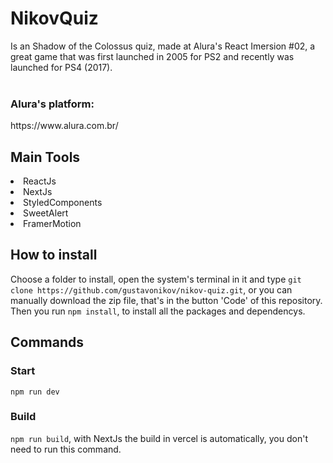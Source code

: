 # NikovQuiz 
Is an Shadow of the Colossus quiz, made at Alura's React Imersion #02, a great game that was first launched in 2005 for PS2
and recently was launched for PS4 (2017).
<br/>
<br/>
### Alura's platform:
<link>https://www.alura.com.br/</link>

## Main Tools
<li>ReactJs</li>
<li>NextJs</li>
<li>StyledComponents</li>
<li>SweetAlert</li>
<li>FramerMotion</li>

## How to install

Choose a folder to install, open the system's terminal in it and type  ```git clone https://github.com/gustavonikov/nikov-quiz.git```, or you can manually download the zip file,
that's in the button 'Code' of this repository.
Then you run ```npm install```, to install all the packages and dependencys.

## Commands

### Start 
```npm run dev```

### Build 
```npm run build```, with NextJs the build in vercel is automatically, you don't need to run this command.

